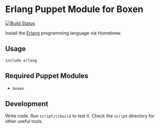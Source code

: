 # Erlang Puppet Module for Boxen

[![Build Status](https://travis-ci.org/boxen/puppet-erlang.png)](https://travis-ci.org/boxen/puppet-erlang)

Install the [Erlang](http://www.erlang.org) programming language via Homebrew.

## Usage

```puppet
include erlang
```

## Required Puppet Modules

* `boxen`

## Development

Write code. Run `script/cibuild` to test it. Check the `script`
directory for other useful tools.
